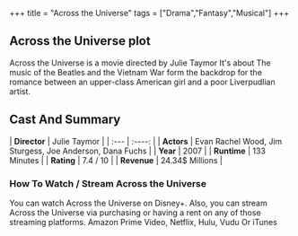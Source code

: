 +++
title = "Across the Universe"
tags = ["Drama","Fantasy","Musical"]
+++
## Across the Universe plot
Across the Universe is a movie directed by Julie Taymor It's about The music of the Beatles and the Vietnam War form the backdrop for the romance between an upper-class American girl and a poor Liverpudlian artist.
## Cast And Summary
| **Director**      | Julie Taymor |
    | :---        |    :----:   |
    |  **Actors** | Evan Rachel Wood, Jim Sturgess, Joe Anderson, Dana Fuchs |
    | **Year**   | 2007    |
    |  **Runtime** | 133 Minutes |
    |  **Rating** | 7.4 / 10 | 
    |  **Revenue** | 24.34$ Millions |
### How To Watch / Stream Across the Universe
You can watch Across the Universe on Disney+.
Also, you can stream Across the Universe via purchasing or having a rent on any of those streaming platforms.
Amazon Prime Video, Netflix, Hulu, Vudu Or iTunes